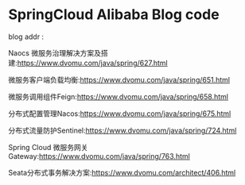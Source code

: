 # SpringCloud Alibaba Blog code
blog addr :

Naocs 微服务治理解决方案及搭建:https://www.dvomu.com/java/spring/627.html

微服务客户端负载均衡:https://www.dvomu.com/java/spring/651.html

微服务调用组件Feign:https://www.dvomu.com/java/spring/658.html

分布式配置管理Nacos:https://www.dvomu.com/java/spring/675.html

分布式流量防护Sentinel:https://www.dvomu.com/java/spring/724.html

Spring Cloud 微服务网关Gateway:https://www.dvomu.com/java/spring/763.html

Seata分布式事务解决方案:https://www.dvomu.com/architect/406.html
